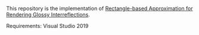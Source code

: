 This repository is the implementation of [Rectangle-based Approximation for Rendering Glossy Interreflections](https://arxiv.org/abs/2109.05805). 

Requirements: Visual Studio 2019
